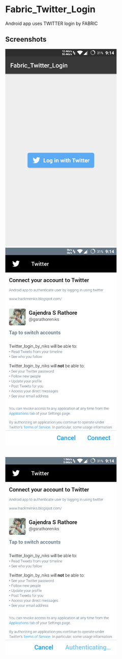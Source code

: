 # Fabric_Twitter_Login
Android app uses TWITTER login by FABRIC

## Screenshots


<p>
  <img src="https://github.com/gsrathoreniks/Fabric_Twitter_Login/blob/master/app/src/main/res/drawable/ss_three.png" width="350"/>
  <img src="https://github.com/gsrathoreniks/Fabric_Twitter_Login/blob/master/app/src/main/res/drawable/ss_one.png" width="350"/>
  <br><br><br>
  <img src="https://github.com/gsrathoreniks/Fabric_Twitter_Login/blob/master/app/src/main/res/drawable/ss_two.png" width="350"/>
 
</p>


